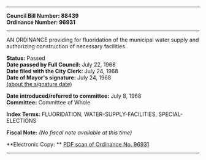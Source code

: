 * * * * *  
  
**Council Bill Number: [](#h0)[](#h2)88439**   
**Ordinance Number: 96931**  
  
* * * * *  
  
AN ORDINANCE providing for fluoridation of the municipal water supply and authorizing construction of necessary facilities.  
  
**Status:** Passed   
**Date passed by Full Council:** July 22, 1968   
**Date filed with the City Clerk:** July 24, 1968   
**Date of Mayor's signature:** July 24, 1968   
[(about the signature date)](/~public/approvaldate.htm)   
  
  
**Date introduced/referred to committee:** July 8, 1968   
**Committee:** Committee of Whole   
  
**Index Terms:** FLUORIDATION, WATER-SUPPLY-FACILITIES, SPECIAL-ELECTIONS  
  
**Fiscal Note:** *(No fiscal note available at this time)*  
  
**Electronic Copy: ** [PDF scan of Ordinance No. 96931](/~archives/Ordinances/Ord_96931.pdf)  
  
* * * * *  
